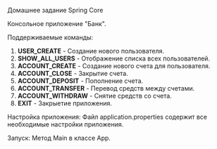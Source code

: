 Домашнее задание Spring Core

Консольное приложение "Банк".

Поддерживаемые команды:
1. **USER_CREATE** - Создание нового пользователя.
2. **SHOW_ALL_USERS** - Отображение списка всех пользователей.
3. **ACCOUNT_CREATE** - Создание нового счета для пользователя.
4. **ACCOUNT_CLOSE** - Закрытие счета.
5. **ACCOUNT_DEPOSIT** - Пополнение счета.
6. **ACCOUNT_TRANSFER** - Перевод средств между счетами.
7. **ACCOUNT_WITHDRAW** - Снятие средств со счета.
8. **EXIT** - Закрыетие приложения.

Настройка приложения:
Файл application.properties содержит все необходимые настройки приложения.

Запуск:
Метод Main в классе App.






